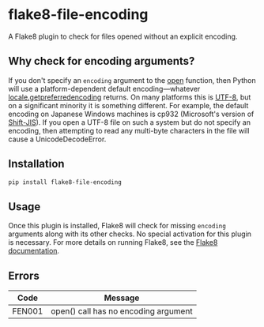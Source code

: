 # flake8-file-encoding

A Flake8 plugin to check for files opened without an explicit encoding.

## Why check for encoding arguments?

If you don't specify an `encoding` argument to the
[open](https://docs.python.org/3/library/functions.html#open) function, then
Python will use a platform-dependent default encoding—whatever
[locale.getpreferredencoding](https://docs.python.org/3/library/locale.html#locale.getpreferredencoding)
returns. On many platforms this is
[UTF-8](https://en.wikipedia.org/wiki/UTF-8), but on a significant minority it
is something different. For example, the default encoding on Japanese Windows
machines is cp932 (Microsoft's version of
[Shift-JIS](https://en.wikipedia.org/wiki/Shift_JIS)). If you open a UTF-8 file
on such a system but do not specify an encoding, then attempting to read any
multi-byte characters in the file will cause a UnicodeDecodeError.

## Installation

```bash
pip install flake8-file-encoding
```

## Usage

Once this plugin is installed, Flake8 will check for missing `encoding`
arguments along with its other checks. No special activation for this plugin is
necessary. For more details on running Flake8, see the
[Flake8 documentation](http://flake8.pycqa.org/en/latest/index.html).

## Errors

Code   | Message
------ | --------
FEN001 | open() call has no encoding argument
